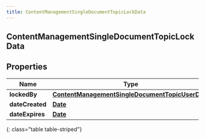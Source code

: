 ```yaml
---
title: ContentManagementSingleDocumentTopicLockData
---
```

## ContentManagementSingleDocumentTopicLockData


## Properties

| Name | Type | Description | Notes |
| ------------ | ------------- | ------------- | ------------- |
| **lockedBy** | <!----><!---->[**ContentManagementSingleDocumentTopicUserData**](ContentManagementSingleDocumentTopicUserData.html)<!----> |  |  [optional] |
| **dateCreated** | <!----><!---->[**Date**](Date.html)<!----> |  |  [optional] |
| **dateExpires** | <!----><!---->[**Date**](Date.html)<!----> |  |  [optional] |
{: class="table table-striped"}



